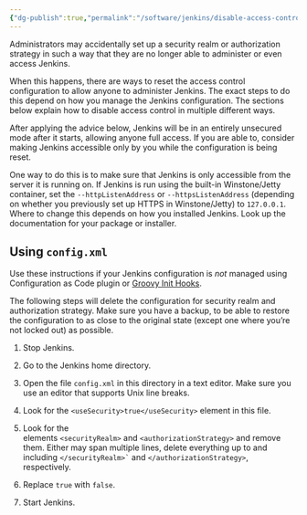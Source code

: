 ```yaml
---
{"dg-publish":true,"permalink":"/software/jenkins/disable-access-control-in-jenkins/","tags":["public"],"noteIcon":"1","created":"","updated":""}
---
```



Administrators may accidentally set up a security realm or authorization strategy in such a way that they are no longer able to administer or even access Jenkins.

When this happens, there are ways to reset the access control configuration to allow anyone to administer Jenkins. The exact steps to do this depend on how you manage the Jenkins configuration. The sections below explain how to disable access control in multiple different ways.

After applying the advice below, Jenkins will be in an entirely unsecured mode after it starts, allowing anyone full access. If you are able to, consider making Jenkins accessible only by you while the configuration is being reset.

One way to do this is to make sure that Jenkins is only accessible from the server it is running on. If Jenkins is run using the built-in Winstone/Jetty container, set the `--httpListenAddress` or `--httpsListenAddress` (depending on whether you previously set up HTTPS in Winstone/Jetty) to `127.0.0.1`. Where to change this depends on how you installed Jenkins. Look up the documentation for your package or installer.

## Using `config.xml`[](https://www.jenkins.io/doc/book/security/access-control/disable/#using-config-xml)

Use these instructions if your Jenkins configuration is _not_ managed using Configuration as Code plugin or [Groovy Init Hooks](https://www.jenkins.io/doc/book/managing/groovy-hook-scripts/).

The following steps will delete the configuration for security realm and authorization strategy. Make sure you have a backup, to be able to restore the configuration to as close to the original state (except one where you’re not locked out) as possible.

1.  Stop Jenkins.

2.  Go to the Jenkins home directory.

3.  Open the file `config.xml` in this directory in a text editor. Make sure you use an editor that supports Unix line breaks.

4.  Look for the `<useSecurity>true</useSecurity>` element in this file.

5.  Look for the elements `<securityRealm>` and `<authorizationStrategy>` and remove them. Either may span multiple lines, delete everything up to and including `` </securityRealm>` `` and `</authorizationStrategy>`, respectively.

6.  Replace `true` with `false`.

7.  Start Jenkins.
